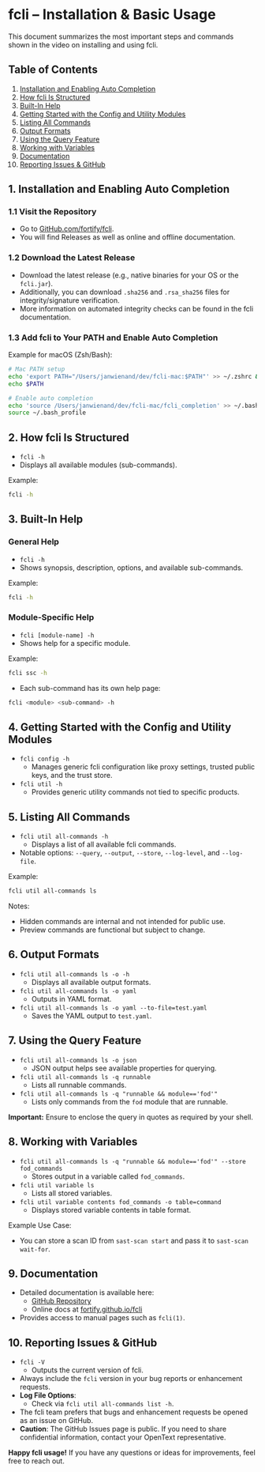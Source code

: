 # fcli – Installation & Basic Usage

This document summarizes the most important steps and commands shown in the video on installing and using fcli.

## Table of Contents

1. [Installation and Enabling Auto Completion](#1-installation-and-enabling-auto-completion)
2. [How fcli Is Structured](#2-how-fcli-is-structured)
3. [Built-In Help](#3-built-in-help)
4. [Getting Started with the Config and Utility Modules](#4-getting-started-with-the-config-and-utility-modules)
5. [Listing All Commands](#5-listing-all-commands)
6. [Output Formats](#6-output-formats)
7. [Using the Query Feature](#7-using-the-query-feature)
8. [Working with Variables](#8-working-with-variables)
9. [Documentation](#9-documentation)
10. [Reporting Issues & GitHub](#10-reporting-issues--github)

## 1. Installation and Enabling Auto Completion

### 1.1 Visit the Repository
- Go to [GitHub.com/fortify/fcli](https://github.com/fortify/fcli).
- You will find Releases as well as online and offline documentation.

### 1.2 Download the Latest Release
- Download the latest release (e.g., native binaries for your OS or the `fcli.jar`).
- Additionally, you can download `.sha256` and `.rsa_sha256` files for integrity/signature verification.
- More information on automated integrity checks can be found in the fcli documentation.

### 1.3 Add fcli to Your PATH and Enable Auto Completion
Example for macOS (Zsh/Bash):
```bash
# Mac PATH setup
echo 'export PATH="/Users/janwienand/dev/fcli-mac:$PATH"' >> ~/.zshrc && source ~/.zshrc
echo $PATH

# Enable auto completion
echo 'source /Users/janwienand/dev/fcli-mac/fcli_completion' >> ~/.bash_profile && source ~/.bash_profile
source ~/.bash_profile
```

## 2. How fcli Is Structured
- `fcli -h`
- Displays all available modules (sub-commands).

Example:
```bash
fcli -h
```

## 3. Built-In Help

### General Help
- `fcli -h`
- Shows synopsis, description, options, and available sub-commands.

Example:
```bash
fcli -h
```

### Module-Specific Help
- `fcli [module-name] -h`
- Shows help for a specific module.

Example:
```bash
fcli ssc -h
```

- Each sub-command has its own help page:
```bash
fcli <module> <sub-command> -h
```

## 4. Getting Started with the Config and Utility Modules
- `fcli config -h`
  - Manages generic fcli configuration like proxy settings, trusted public keys, and the trust store.
- `fcli util -h`
  - Provides generic utility commands not tied to specific products.

## 5. Listing All Commands
- `fcli util all-commands -h`
  - Displays a list of all available fcli commands.
- Notable options: `--query`, `--output`, `--store`, `--log-level`, and `--log-file`.

Example:
```bash
fcli util all-commands ls
```

Notes:
- Hidden commands are internal and not intended for public use.
- Preview commands are functional but subject to change.

## 6. Output Formats
- `fcli util all-commands ls -o -h`
  - Displays all available output formats.
- `fcli util all-commands ls -o yaml`
  - Outputs in YAML format.
- `fcli util all-commands ls -o yaml --to-file=test.yaml`
  - Saves the YAML output to `test.yaml`.

## 7. Using the Query Feature
- `fcli util all-commands ls -o json`
  - JSON output helps see available properties for querying.
- `fcli util all-commands ls -q runnable`
  - Lists all runnable commands.
- `fcli util all-commands ls -q "runnable && module=='fod'"`
  - Lists only commands from the `fod` module that are runnable.

**Important:** Ensure to enclose the query in quotes as required by your shell.

## 8. Working with Variables
- `fcli util all-commands ls -q "runnable && module=='fod'" --store fod_commands`
  - Stores output in a variable called `fod_commands`.
- `fcli util variable ls`
  - Lists all stored variables.
- `fcli util variable contents fod_commands -o table=command`
  - Displays stored variable contents in table format.

Example Use Case:
- You can store a scan ID from `sast-scan start` and pass it to `sast-scan wait-for`.

## 9. Documentation
- Detailed documentation is available here:
  - [GitHub Repository](https://github.com/fortify/fcli)
  - Online docs at [fortify.github.io/fcli](https://fortify.github.io/fcli)
- Provides access to manual pages such as `fcli(1)`.

## 10. Reporting Issues & GitHub
- `fcli -V`
  - Outputs the current version of fcli.
- Always include the `fcli` version in your bug reports or enhancement requests.
- **Log File Options**:
  - Check via `fcli util all-commands list -h`.
- The fcli team prefers that bugs and enhancement requests be opened as an issue on GitHub.
- **Caution**: The GitHub Issues page is public. If you need to share confidential information, contact your OpenText representative.

**Happy fcli usage!** If you have any questions or ideas for improvements, feel free to reach out.
